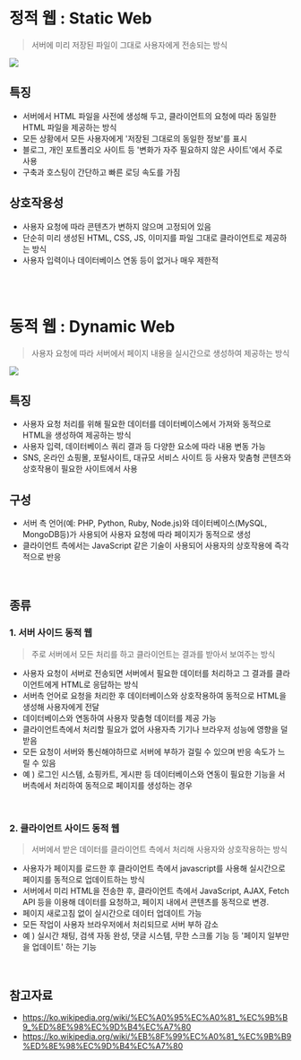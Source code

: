 # 정적 웹 : Static Web
> 서버에 미리 저장된 파일이 그대로 사용자에게 전송되는 방식

<image src="https://upload.wikimedia.org/wikipedia/commons/thumb/5/57/Scheme_static_page_en.svg/1000px-Scheme_static_page_en.svg.png"/>

## 특징
- 서버에서 HTML 파일을 사전에 생성해 두고, 클라이언트의 요청에 따라 동일한 HTML 파일을 제공하는 방식
- 모든 상황에서 모든 사용자에게 '저장된 그대로의 동일한 정보'를 표시
- 블로그, 개인 포트폴리오 사이트 등 '변화가 자주 필요하지 않은 사이트'에서 주로 사용
- 구축과 호스팅이 간단하고 빠른 로딩 속도를 가짐

## 상호작용성
- 사용자 요청에 따라 콘텐츠가 변하지 않으며 고정되어 있음
- 단순히 미리 생성된 HTML, CSS, JS, 이미지를 파일 그대로 클라이언트로 제공하는 방식
- 사용자 입력이나 데이터베이스 연동 등이 없거나 매우 제한적

<br/>
<br/>

# 동적 웹 : Dynamic Web
> 사용자 요청에 따라 서버에서 페이지 내용을 실시간으로 생성하여 제공하는 방식

<image src="https://upload.wikimedia.org/wikipedia/commons/thumb/4/4f/Scheme_dynamic_page_en.svg/2880px-Scheme_dynamic_page_en.svg.png">

## 특징
- 사용자 요청 처리를 위해 필요한 데이터를 데이터베이스에서 가져와 동적으로 HTML을 생성하여 제공하는 방식
- 사용자 입력, 데이터베이스 쿼리 결과 등 다양한 요소에 따라 내용 변동 가능
- SNS, 온라인 쇼핑몰, 포털사이트, 대규모 서비스 사이트 등 사용자 맞춤형 콘텐츠와 상호작용이 필요한 사이트에서 사용

## 구성
- 서버 측 언어(예: PHP, Python, Ruby, Node.js)와 데이터베이스(MySQL, MongoDB등)가 사용되어 사용자 요청에 따라 페이지가 동적으로 생성
- 클라이언트 측에서는 JavaScript 같은 기술이 사용되어 사용자의 상호작용에 즉각적으로 반응

<br/>

## 종류
### 1. 서버 사이드 동적 웹 
> 주로 서버에서 모든 처리를 하고 클라이언트는 결과를 받아서 보여주는 방식
- 사용자 요청이 서버로 전송되면 서버에서 필요한 데이터를 처리하고 그 결과를 클라이언트에게 HTML로 응답하는 방식
- 서버측 언어로 요청을 처리한 후 데이터베이스와 상호작용하여 동적으로 HTML을 생성해 사용자에게 전달
- 데이터베이스와 연동하여 사용자 맞춤형 데이터를 제공 가능 
- 클라이언트측에서 처리할 필요가 없어 사용자측 기기나 브라우저 성능에 영향을 덜 받음
- 모든 요청이 서버와 통신해야하므로 서버에 부하가 걸릴 수 있으며 반응 속도가 느릴 수 있음
- 예 ) 로그인 시스템, 쇼핑카트, 게시판 등 데이터베이스와 연동이 필요한 기능을 서버측에서 처리하여 동적으로 페이지를 생성하는 경우  

<br/>

### 2. 클라이언트 사이드 동적 웹
> 서버에서 받은 데이터를 클라이언트 측에서 처리해 사용자와 상호작용하는 방식
- 사용자가 페이지를 로드한 후 클라이언트 측에서 javascript를 사용해 실시간으로 페이지를 동적으로 업데이트하는 방식
- 서버에서 미리 HTML을 전송한 후, 클라이언트 측에서 JavaScript, AJAX, Fetch API 등을 이용해 데이터를 요청하고, 페이지 내에서 콘텐츠를 동적으로 변경. 
- 페이지 새로고침 없이 실시간으로 데이터 업데이트 가능
- 모든 작업이 사용자 브라우저에서 처리되므로 서버 부하 감소
- 예 ) 실시간 채팅, 검색 자동 완성, 댓글 시스템, 무한 스크롤 기능 등 '페이지 일부만을 업데이트' 하는 기능

<br/>


## 참고자료
- https://ko.wikipedia.org/wiki/%EC%A0%95%EC%A0%81_%EC%9B%B9_%ED%8E%98%EC%9D%B4%EC%A7%80
- https://ko.wikipedia.org/wiki/%EB%8F%99%EC%A0%81_%EC%9B%B9%ED%8E%98%EC%9D%B4%EC%A7%80